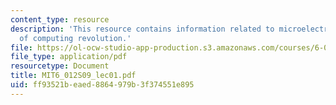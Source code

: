 ```yaml
---
content_type: resource
description: 'This resource contains information related to microelectronics: cornerstone
  of computing revolution.'
file: https://ol-ocw-studio-app-production.s3.amazonaws.com/courses/6-012-microelectronic-devices-and-circuits-spring-2009/ff93521beaed8864979b3f374551e895_MIT6_012S09_lec01.pdf
file_type: application/pdf
resourcetype: Document
title: MIT6_012S09_lec01.pdf
uid: ff93521b-eaed-8864-979b-3f374551e895
---
```

